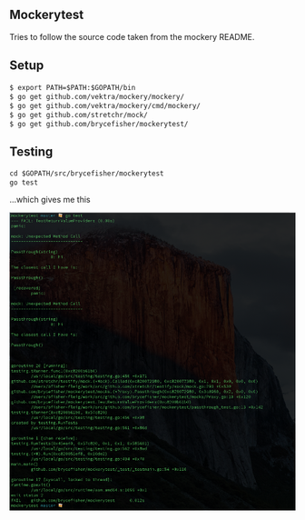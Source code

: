Mockerytest
-----------

Tries to follow the source code taken from the mockery README.

## Setup

```
$ export PATH=$PATH:$GOPATH/bin
$ go get github.com/vektra/mockery/mockery/
$ go get github.com/vektra/mockery/cmd/mockery/
$ go get github.com/stretchr/mock/
$ go get github.com/brycefisher/mockerytest/
```

## Testing

```
cd $GOPATH/src/brycefisher/mockerytest
go test
```

...which gives me this

![Running go test fails horribly](./go-test-failure.png)
